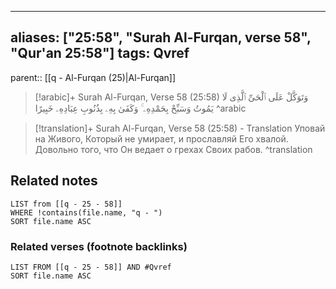 
---
aliases: ["25:58", "Surah Al-Furqan, verse 58", "Qur'an 25:58"]
tags: Qvref
---

parent:: [[q - Al-Furqan (25)|Al-Furqan]]

> [!arabic]+ Surah Al-Furqan, Verse 58 (25:58)
> <span class="quran-arabic">وَتَوَكَّلْ عَلَى ٱلْحَىِّ ٱلَّذِى لَا يَمُوتُ وَسَبِّحْ بِحَمْدِهِۦ ۚ وَكَفَىٰ بِهِۦ بِذُنُوبِ عِبَادِهِۦ خَبِيرًا</span>
^arabic

> [!translation]+ Surah Al-Furqan, Verse 58 (25:58) - Translation
> Уповай на Живого, Который не умирает, и прославляй Его хвалой. Довольно того, что Он ведает о грехах Своих рабов.
^translation



## Related notes
```dataview
LIST from [[q - 25 - 58]]
WHERE !contains(file.name, "q - ")
SORT file.name ASC
```

### Related verses (footnote backlinks)
```dataview
LIST FROM [[q - 25 - 58]] AND #Qvref
SORT file.name ASC
```


